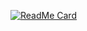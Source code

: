 [![ReadMe Card](https://github-readme-stats.vercel.app/api/pin/?username=kumarlakshya24&repo=hexo)](https://github.com/kumarlakshya24/hexo)
